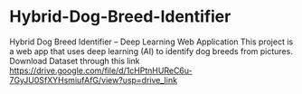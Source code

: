 # Hybrid-Dog-Breed-Identifier
Hybrid Dog Breed Identifier – Deep Learning Web Application  This project is a web app that uses deep learning (AI) to identify dog breeds from pictures.
Download Dataset through this link https://drive.google.com/file/d/1cHPtnHUReC6u-7GyJU0SfXYHsmiufAfG/view?usp=drive_link

